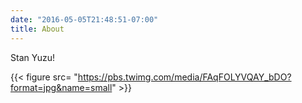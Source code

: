 ```yaml
---
date: "2016-05-05T21:48:51-07:00"
title: About
---
```


Stan Yuzu!

{{< figure src= "https://pbs.twimg.com/media/FAqFOLYVQAY_bDO?format=jpg&name=small" >}}
